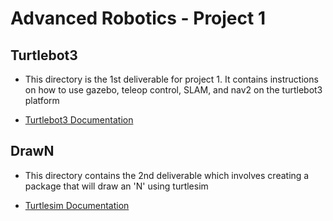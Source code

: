 # Advanced Robotics - Project 1


## Turtlebot3

* This directory is the 1st deliverable for project 1. It contains instructions on how to use gazebo, teleop control, SLAM, and nav2 on the turtlebot3 platform

* [Turtlebot3 Documentation](https://emanual.robotis.com/docs/en/platform/turtlebot3/quick-start/#pc-setup)

## DrawN

* This directory contains the 2nd deliverable which involves creating a package that will draw an 'N' using turtlesim

* [Turtlesim Documentation](https://docs.ros.org/en/jazzy/Tutorials/Beginner-CLI-Tools/Introducing-Turtlesim/Introducing-Turtlesim.html)